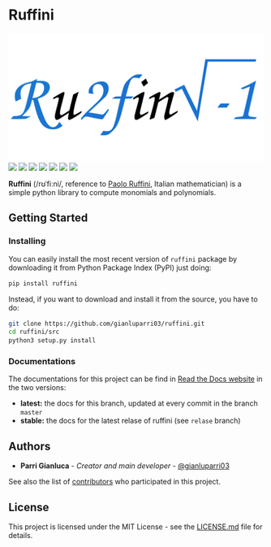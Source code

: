 # Ruffini

![](banner.svg)
![](https://img.shields.io/codacy/grade/8bf3533a27104f44bdc0dad621d0de73.svg)
![](https://img.shields.io/codacy/coverage/8bf3533a27104f44bdc0dad621d0de73.svg)
![](https://img.shields.io/github/languages/code-size/gianluparri03/ruffini.svg)
![](https://img.shields.io/github/languages/top/gianluparri03/ruffini.svg)
![](https://img.shields.io/pypi/v/ruffini.svg?color=success)
![](https://img.shields.io/readthedocs/ruffini.svg)
![](https://img.shields.io/github/license/gianluparri03/ruffini.svg)

**Ruffini** (/rʊˈfiːni/, reference to [Paolo Ruffini](https://en.wikipedia.org/wiki/Paolo_Ruffini), Italian mathematician)
is a simple python library to compute monomials and polynomials.

## Getting Started

### Installing

You can easily install the most recent version of `ruffini` package by
downloading it from Python Package Index (PyPI) just doing:

```bash
pip install ruffini
```

Instead, if you want to download and install it from the source, you have to do:

```bash
git clone https://github.com/gianluparri03/ruffini.git
cd ruffini/src
python3 setup.py install
```

### Documentations

The documentations for this project can be find in [Read the Docs website](https://ruffini.rtfd.com) in the two versions:

- **latest:** the docs for this branch, updated at every commit in the branch `master`
- **stable:** the docs for the latest relase of ruffini (see `relase` branch)

## Authors

- **Parri Gianluca** - *Creator and main developer* - [@gianluparri03](https://github.com/gianluparri03)

See also the list of [contributors](https://github.com/your/project/contributors)
who participated in this project.

## License

This project is licensed under the MIT License -
see the [LICENSE.md](LICENSE.md) file for details.
